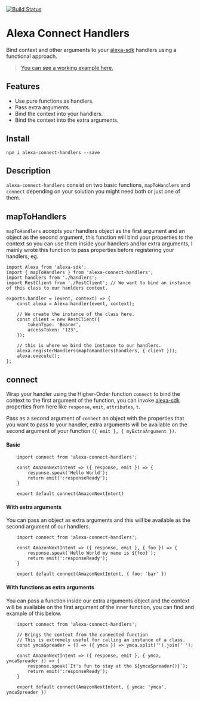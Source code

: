 [![Build Status](https://travis-ci.org/josemussa/alexa-connect-handlers.svg?branch=master)](https://travis-ci.org/ReDBrother/alexa-connect-handlers)
# Alexa Connect Handlers

Bind context and other arguments to your [alexa-sdk](https://github.com/alexa/alexa-skills-kit-sdk-for-nodejs) handlers using a functional approach.

> [You can see a working example here.](https://github.com/josemussa/alexa-connect-handlers/tree/master/examples)

## Features

* Use pure functions as handlers.
* Pass extra arguments.
* Bind the context into your handlers.
* Bind the context into the extra arguments.

## Install
```
npm i alexa-connect-handlers --save
```
## Description

`alexa-connect-handlers` consist on two basic functions, `mapToHandlers` and `connect` depending on your solution you might need both or just one of them.

## mapToHandlers

`mapToHandlers` accepts your handlers object as the first argument and an object as the second argument, this function will bind your properties to the context so you can use them inside your handlers and/or extra arguments, I mainly wrote this function to pass properties before registering your handlers, eg.

```JS
import Alexa from 'alexa-sdk';
import { mapToHandlers } from 'alexa-connect-handlers';
import handlers from './handlers';
import RestClient from './RestClient'; // We want to bind an instance of this class to our hanlders context.

exports.handler = (event, context) => {
    const alexa = Alexa.handler(event, context);
    
    // We create the instance of the class here.
    const client = new RestClient({
        tokenType: 'Bearer',
        accessToken: '123',
    });

    // this is where we bind the instance to our handlers.
    alexa.registerHandlers(mapToHandlers(handlers, { client }));
    alexa.execute();
};

```
## connect

Wrap your handler using the Higher-Order function `connect` to bind the context to the first argument of the function, you can invoke [alexa-sdk](https://github.com/alexa/alexa-skills-kit-sdk-for-nodejs) properties from here like `response`, `emit`, `attributes`, `t`.

Pass as a second argument of `connect` an object with the properties that you want to pass to your handler, extra arguments will be available on the second argument of your function `({ emit }, { myExtraArgument })`.

#### Basic
```JS
    import connect from 'alexa-connect-handlers';

    const AmazonNextIntent => ({ response, emit }) => {
        response.speak('Hello World');
        return emit(':responseReady');
    }

    export default connect(AmazonNextIntent)
```


#### With extra arguments
You can pass an object as extra arguments and this will be available as the second argument of our handlers.
```JS
    import connect from 'alexa-connect-handlers';

    const AmazonNextIntent => ({ response, emit }, { foo }) => {
        response.speak(`Hello World my name is ${foo}`);
        return emit(':responseReady');
    }

    export default connect(AmazonNextIntent, { foo: 'bar' })
```

#### With functions as extra arguments
You can pass a function inside our extra arguments object and the context will be available on the first argument of the inner function, you can find and example of this below.
```JS
    import connect from 'alexa-connect-handlers';

    // Brings the context from the connected function
    // This is extremely useful for calling an instance of a class.
    const ymcaSpreader = () => ({ ymca }) => ymca.split('').join(' ');

    const AmazonNextIntent => ({ response, emit }, { ymca, ymcaSpreader }) => {
        response.speak(`It's fun to stay at the ${ymcaSpreader()}`);
        return emit(':responseReady');
    }

    export default connect(AmazonNextIntent, { ymca: 'ymca', ymcaSpreader })
```
